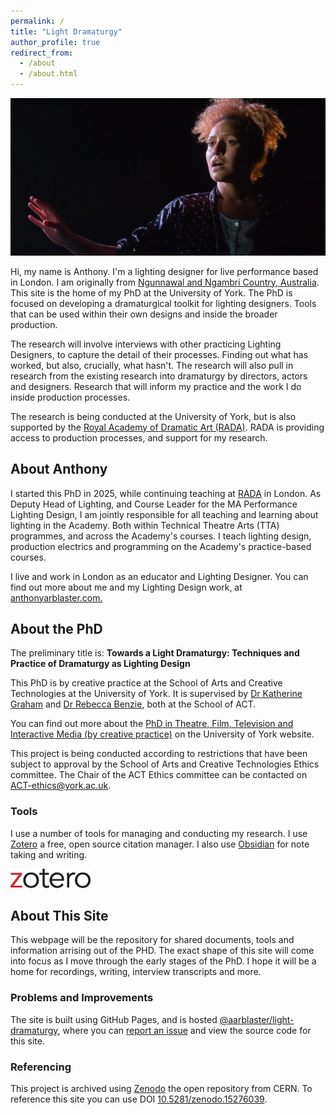```yaml
---
permalink: /
title: "Light Dramaturgy"
author_profile: true
redirect_from: 
  - /about
  - /about.html
---
```


![A woman facing into the light with an outstretched hand.](images/Unbecomming-0006-banner@0.5x-2.jpg)

Hi, my name is Anthony. I'm a lighting designer for live performance based in London. 
I am originally from [Ngunnawal and Ngambri Country, Australia](/aoc). This site is the home of my PhD at the University of York. 
The PhD is focused on developing a dramaturgical toolkit for lighting designers. Tools that can be used within their own designs and inside the broader production.

The research will involve interviews with other practicing Lighting Designers, to capture the detail of their processes. Finding out what has worked, but also, crucially, what hasn't. The research will also pull in research from the existing research into dramaturgy by directors, actors and designers. Research that will inform my practice and the work I do inside production processes.

The research is being conducted at the University of York, but is also supported by the [Royal Academy of Dramatic Art (RADA)](https://rada.ac.uk). RADA is providing access to production processes, and support for my research.


## About Anthony
I started this PhD in 2025, while continuing teaching at [RADA](https://rada.ac.uk) in London.
As Deputy Head of Lighting, and Course Leader for the MA Performance Lighting Design, I am jointly responsible for all teaching and learning about lighting in the Academy. Both within Technical Theatre Arts (TTA) programmes, and across the Academy's courses.
I teach lighting design, production electrics and programming on the Academy's practice-based courses. 

I live and work in London as an educator and Lighting Designer. You can find out more about me and my Lighting Design work, at [anthonyarblaster.com.](https://anthonyarblaster.com)


## About the PhD
The preliminary title is: **Towards a Light Dramaturgy: Techniques and Practice of Dramaturgy as Lighting Design**

This PhD is by creative practice at the School of Arts and Creative Technologies at the University of York.
It is supervised by [Dr Katherine Graham](https://www.york.ac.uk/arts-creative-technologies/people/katherine/) and [Dr Rebecca Benzie](https://www.york.ac.uk/arts-creative-technologies/people/rebecca-benzie/), both at the School of ACT. 

You can find out more about the [PhD in Theatre, Film, Television and Interactive Media (by creative practice)](https://www.york.ac.uk/arts-creative-technologies/study/theatre-film-television-research-degrees/phd-theatre-film-tv-interactive-media-by-creative/) on the University of York website.

This project is being conducted according to restrictions that have been subject to approval by the School of Arts and Creative Technologies Ethics committee. The Chair of the ACT Ethics committee can be contacted on [ACT-ethics@york.ac.uk](mailto:act-ethics@york.ac.uk).

### Tools
I use a number of tools for managing and conducting my research. I use [Zotero](https://zotoero.org) a free, open source citation manager. 
I also use [Obsidian](https://obsidian.md) for note taking and writing.

![The Zotero logo](/images/zotero-logo-128x31.png)

## About This Site
This webpage will be the repository for shared documents, tools and information arrising out of the PHD. 
The exact shape of this site will come into focus as I move through the early stages of the PhD.
I hope it will be a home for recordings, writing, interview transcripts and more.

### Problems and Improvements
The site is built using GitHub Pages, and is hosted [@aarblaster/light-dramaturgy](https://github.com/aarblaster/light-dramaturgy), where you can [report an issue](https://github.com/aarblaster/light-dramaturgy/issues) and view the source code for this site.

### Referencing
This project is archived using [Zenodo](https://zenodo.org) the open repository from CERN. 
To reference this site you can use DOI [10.5281/zenodo.15276039](https://doi.org/10.5281/zenodo.15276039).
